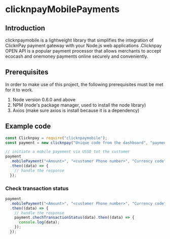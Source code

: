 # clicknpayMobilePayments

## Introduction

clicknpaymobile is a lightweight library that simplifies the integration of ClicknPay payment gateway with your Node.js web applications .Clicknpay OPEN API is a popular payment processor that allows merchants to accept ecocash and onemoney payments online securely and conveniently.

## Prerequisites

In order to make use of this project, the following prerequisites must be met for it to work.

1. Node version 0.6.0 and above
2. NPM (node's package manager, used to install the node library)
3. Axios (make sure axios is install because it is a dependency)

## Example code

```js
const Clicknpay = require("clicknpaymobile");
const payment = new clicknpay("Unique code from the dashboard", "paymentURL");

// initiate a mobile payement via USSD tot the customer
payment
  .mobilePayment("<Amount>", "<customer Phone number>", "Currency code")
  .then((data) => {
    // handle the response
  });
```

### Check transaction status

```js
payment
  .mobilePayment("<Amount>", "<customer Phone number>", "Currency code")
  .then((data) => {
    // handle the response
    payment.chechTransactionStatus(data).then((data) => {
      console.log(data);
    });
  });
```

